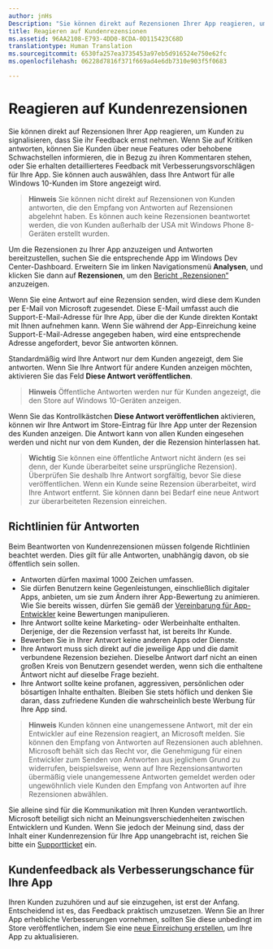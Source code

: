 ```yaml
---
author: jnHs
Description: "Sie können direkt auf Rezensionen Ihrer App reagieren, um Kunden zu signalisieren, dass Sie ihr Feedback ernst nehmen."
title: Reagieren auf Kundenrezensionen
ms.assetid: 96AA2108-E793-4DD0-8CDA-0D115423C68D
translationtype: Human Translation
ms.sourcegitcommit: 6530fa257ea3735453a97eb5d916524e750e62fc
ms.openlocfilehash: 06228d7816f371f669ad4e6db7310e903f5f0683

---
```


# Reagieren auf Kundenrezensionen


Sie können direkt auf Rezensionen Ihrer App reagieren, um Kunden zu signalisieren, dass Sie ihr Feedback ernst nehmen. Wenn Sie auf Kritiken antworten, können Sie Kunden über neue Features oder behobene Schwachstellen informieren, die in Bezug zu ihren Kommentaren stehen, oder Sie erhalten detaillierteres Feedback mit Verbesserungsvorschlägen für Ihre App. Sie können auch auswählen, dass Ihre Antwort für alle Windows 10-Kunden im Store angezeigt wird.

> **Hinweis**  Sie können nicht direkt auf Rezensionen von Kunden antworten, die den Empfang von Antworten auf Rezensionen abgelehnt haben. Es können auch keine Rezensionen beantwortet werden, die von Kunden außerhalb der USA mit Windows Phone 8-Geräten erstellt wurden.

Um die Rezensionen zu Ihrer App anzuzeigen und Antworten bereitzustellen, suchen Sie die entsprechende App im Windows Dev Center-Dashboard. Erweitern Sie im linken Navigationsmenü **Analysen**, und klicken Sie dann auf **Rezensionen**, um den [Bericht „Rezensionen“](reviews-report.md) anzuzeigen.

Wenn Sie eine Antwort auf eine Rezension senden, wird diese dem Kunden per E-Mail von Microsoft zugesendet. Diese E-Mail umfasst auch die Support-E-Mail-Adresse für Ihre App, über die der Kunde direkten Kontakt mit Ihnen aufnehmen kann. Wenn Sie während der App-Einreichung keine Support-E-Mail-Adresse angegeben haben, wird eine entsprechende Adresse angefordert, bevor Sie antworten können.

Standardmäßig wird Ihre Antwort nur dem Kunden angezeigt, dem Sie antworten. Wenn Sie Ihre Antwort für andere Kunden anzeigen möchten, aktivieren Sie das Feld **Diese Antwort veröffentlichen**.

> **Hinweis**  Öffentliche Antworten werden nur für Kunden angezeigt, die den Store auf Windows 10-Geräten anzeigen.

Wenn Sie das Kontrollkästchen **Diese Antwort veröffentlichen** aktivieren, können wir Ihre Antwort im Store-Eintrag für Ihre App unter der Rezension des Kunden anzeigen. Die Antwort kann von allen Kunden eingesehen werden und nicht nur von dem Kunden, der die Rezension hinterlassen hat.

> **Wichtig**  Sie können eine öffentliche Antwort nicht ändern (es sei denn, der Kunde überarbeitet seine ursprüngliche Rezension). Überprüfen Sie deshalb Ihre Antwort sorgfältig, bevor Sie diese veröffentlichen. Wenn ein Kunde seine Rezension überarbeitet, wird Ihre Antwort entfernt. Sie können dann bei Bedarf eine neue Antwort zur überarbeiteten Rezension einreichen.

## Richtlinien für Antworten


Beim Beantworten von Kundenrezensionen müssen folgende Richtlinien beachtet werden. Dies gilt für alle Antworten, unabhängig davon, ob sie öffentlich sein sollen.

-   Antworten dürfen maximal 1000 Zeichen umfassen.
-   Sie dürfen Benutzern keine Gegenleistungen, einschließlich digitaler Apps, anbieten, um sie zum Ändern ihrer App-Bewertung zu animieren. Wie Sie bereits wissen, dürfen Sie gemäß der [Vereinbarung für App-Entwickler](https://msdn.microsoft.com/library/windows/apps/hh694058) keine Bewertungen manipulieren.
-   Ihre Antwort sollte keine Marketing- oder Werbeinhalte enthalten. Derjenige, der die Rezension verfasst hat, ist bereits Ihr Kunde.
-   Bewerben Sie in Ihrer Antwort keine anderen Apps oder Dienste.
-   Ihre Antwort muss sich direkt auf die jeweilige App und die damit verbundene Rezension beziehen. Dieselbe Antwort darf nicht an einen großen Kreis von Benutzern gesendet werden, wenn sich die enthaltene Antwort nicht auf dieselbe Frage bezieht.
-   Ihre Antwort sollte keine profanen, aggressiven, persönlichen oder bösartigen Inhalte enthalten. Bleiben Sie stets höflich und denken Sie daran, dass zufriedene Kunden die wahrscheinlich beste Werbung für Ihre App sind.

> **Hinweis**  Kunden können eine unangemessene Antwort, mit der ein Entwickler auf eine Rezension reagiert, an Microsoft melden. Sie können den Empfang von Antworten auf Rezensionen auch ablehnen.
Microsoft behält sich das Recht vor, die Genehmigung für einen Entwickler zum Senden von Antworten aus jeglichem Grund zu widerrufen, beispielsweise, wenn auf Ihre Rezensionsantworten übermäßig viele unangemessene Antworten gemeldet werden oder ungewöhnlich viele Kunden den Empfang von Antworten auf ihre Rezensionen abwählen.

Sie alleine sind für die Kommunikation mit Ihren Kunden verantwortlich. Microsoft beteiligt sich nicht an Meinungsverschiedenheiten zwischen Entwicklern und Kunden. Wenn Sie jedoch der Meinung sind, dass der Inhalt einer Kundenrezension für Ihre App unangebracht ist, reichen Sie bitte ein [Supportticket](http://go.microsoft.com/fwlink/p/?LinkID=401178) ein.

## Kundenfeedback als Verbesserungschance für Ihre App


Ihren Kunden zuzuhören und auf sie einzugehen, ist erst der Anfang. Entscheidend ist es, das Feedback praktisch umzusetzen. Wenn Sie an Ihrer App erhebliche Verbesserungen vornehmen, sollten Sie diese unbedingt im Store veröffentlichen, indem Sie eine [neue Einreichung erstellen](app-submissions.md), um Ihre App zu aktualisieren.



<!--HONumber=Jun16_HO4-->


